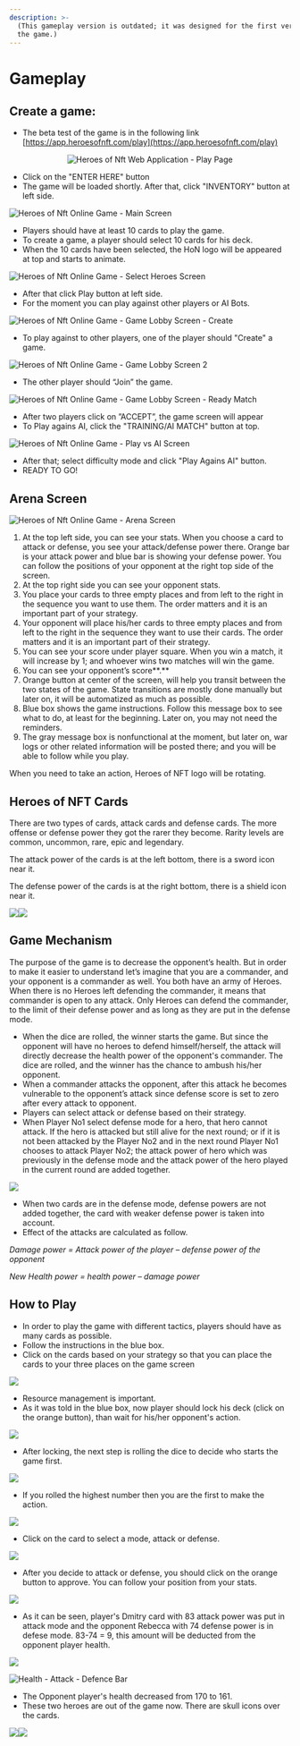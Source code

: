```yaml
---
description: >-
  (This gameplay version is outdated; it was designed for the first version of
  the game.)
---
```


# Gameplay

## **Create a game:**

* The beta test of the game is in the following link [https://app.heroesofnft.com/play](https://app.heroesofnft.com/play)

<div align="center">

<img src="../.gitbook/assets/1 (1).jpg" alt="Heroes of Nft Web Application - Play Page">

</div>

* Click on the "ENTER HERE" button
* The game will be loaded shortly. After that, click "INVENTORY" button at left side.

![Heroes of Nft Online Game - Main Screen](<../.gitbook/assets/2\_1 (2).jpg>)

* Players should have at least 10 cards to play the game.
* To create a game, a player should select 10 cards for his deck.
* &#x20;When the 10 cards have been selected, the HoN logo will be appeared at top and starts to animate.

![Heroes of Nft Online Game - Select Heroes Screen](<../.gitbook/assets/2\_2 (1).jpg>)

* After that click Play button at left side.
* For the moment you can play against other players or AI Bots.

![Heroes of Nft Online Game - Game Lobby Screen - Create](../.gitbook/assets/3\_2\_1.jpg)

* To play against to other players, one of the player should "Create" a game.

![Heroes of Nft Online Game - Game Lobby Screen 2](../.gitbook/assets/3\_2.jpg)

* The other player should “Join” the game.

![Heroes of Nft Online Game - Game Lobby Screen - Ready Match](../.gitbook/assets/3\_3.jpg)

* After two players click on ”ACCEPT”, the game screen will appear
* To Play agains AI, click the "TRAINING/AI MATCH" button at top.

![Heroes of Nft Online Game - Play vs AI Screen](../.gitbook/assets/3\_2\_2.jpg)

* After that; select difficulty mode and click "Play Agains AI" button.&#x20;
* READY TO GO!

## &#x20;Arena Screen

![Heroes of Nft Online Game - Arena Screen](<../.gitbook/assets/Screen Shot 2021-10-22 at 09.19.58.png>)

1. &#x20;At the top left side, you can see your stats. When you choose a card to attack or defense, you see your attack/defense power there. Orange bar is your attack power and blue bar is showing your defense power. You can follow the positions of your opponent at the right top side of the screen.
2. At the top right side you can see your opponent stats.&#x20;
3. You place your cards to three empty places and from left to the right in the sequence you want to use them. The order matters and it is an important part of your strategy.
4. Your opponent will place his/her cards to three empty places and from left to the right in the sequence they want to use their cards. The order matters and it is an important part of their strategy.
5. You can see your score under player square. When you win a match, it will increase by 1; and whoever wins two matches will win the game.
6. You can see your opponent’s score**.**
7. Orange button at center of the screen, will help you transit between the two states of the game. State transitions are mostly done manually but later on, it will be automatized as much as possible.
8. Blue box shows the game instructions. Follow this message box to see what to do, at least for the beginning. Later on, you may not need the reminders.
9. The gray message box is nonfunctional at the moment, but later on, war logs or other related information will be posted there; and you will be able to follow while you play.

When you need to take an action, Heroes of NFT logo will be rotating.

## **Heroes of NFT Cards**

There are two types of cards, attack cards and defense cards. The more offense or defense power they got the rarer they become. Rarity levels are common, uncommon, rare, epic and legendary.

The attack power of the cards is at the left bottom, there is a sword icon near it.

The defense power of the cards is at the right bottom, there is a shield icon near it.

![](<../.gitbook/assets/image (12).png>)![](<../.gitbook/assets/image (25).png>)

## **Game Mechanism**

The purpose of the game is to decrease the opponent’s health. But in order to make it easier to understand let’s imagine that you are a commander, and your opponent is a commander as well. You both have an army of Heroes. When there is no Heroes left defending the commander, it means that commander is open to any attack. Only Heroes can defend the commander, to the limit of their defense power and as long as they are put in the defense mode.

* When the dice are rolled, the winner starts the game. But since the opponent will have no heroes to defend himself/herself, the attack will directly decrease the health power of the opponent's commander. The dice are rolled, and the winner has the chance to ambush his/her opponent.
* When a commander attacks the opponent, after this attack he becomes vulnerable to the opponent’s attack since defense score is set to zero after every attack to opponent.
* Players can select attack or defense based on their strategy.&#x20;
* When Player No1 select defense mode for a hero, that hero cannot attack. If the hero is attacked but still alive for the next round; or if it is not been attacked by the Player No2 and in the next round Player No1 chooses  to attack Player No2; the attack power of hero which was previously in the defense mode and the attack power of the hero played in the current round are added together.&#x20;

![](<../.gitbook/assets/image (46).png>)

* When two cards are in the defense mode, defense powers are not added together, the card with weaker defense power is taken into account.
* Effect of the attacks are calculated as follow.

_Damage power = Attack power of the player – defense power of the opponent_&#x20;

_New Health power = health power – damage power_&#x20;

## **How to Play**

* In order to play the game with different tactics, players should have as many cards as possible.&#x20;
* Follow the instructions in the blue box.
* Click on the cards based on your strategy so that you can place the cards to your three places on the game screen

![](<../.gitbook/assets/image (7).png>)

* Resource management is important.&#x20;
* As it was told in the blue box, now player should lock his deck (click on the orange button), than wait for his/her opponent's action.

![](<../.gitbook/assets/image (36).png>)



* After locking, the next step is rolling the dice to decide who starts the game first.

![](<../.gitbook/assets/image (2).png>)



* &#x20;If you rolled the highest number then you are the first to make the action.&#x20;

![](<../.gitbook/assets/image (39).png>)

* Click on the card to select a mode, attack or defense.

![](<../.gitbook/assets/image (24).png>)



* After you decide to attack or defense, you should click on the orange button to approve. You can follow your position from your stats.

![](<../.gitbook/assets/image (9).png>)

* As it can be seen, player's Dmitry card with 83 attack power was put in attack mode and the opponent Rebecca with 74 defense power is in defese mode. 83-74 = 9, this amount will be deducted from the opponent player health.&#x20;

![](<../.gitbook/assets/image (45).png>)

![Health - Attack - Defence Bar](<../.gitbook/assets/image (34).png>)

* The Opponent player's health decreased from 170 to 161.
* These two heroes are out of the game now. There are skull icons over the cards.

![](<../.gitbook/assets/image (38).png>)![](<../.gitbook/assets/image (8).png>)
